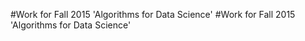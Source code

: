 #Work for Fall 2015 'Algorithms for Data Science'
#Work for Fall 2015 'Algorithms for Data Science'
